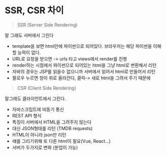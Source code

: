 # SSR, CSR 차이

> SSR (Server Side Rendering)

말 그래도 서버에서 그린다



- template을 보면 html안에 파이썬으로 되어있다. 브라우저는 해당 파이썬을 이해할 능력이 없다.
- URL로 요청을 받으면 -> urls 타고 views에서 render를 진행
- render하는 시점에서 파이썬으로 되어있는 html을 그냥 html로 변환해서 리턴
- 자바의 경우는 JSP를 읽을수 없으니까 서버에서 읽어서 html로 만들어서 리턴
- 팔로우 누르면 창이 위로 올라간다, 클릭-> 새로 html을 그려서 주기 때문에



> CSR (Client Side Rendering)

말그래도 클라이언트에서 그린다.

- 자바스크립트에 비동기 통신
- REST API 형식
- 특징이 서버에서 HTML을 그려주지 않는다
- 대신 JSON형태를 리턴 (TMDB requests)
- HTML이 아니라 json만 리턴
- 얘를 그리기위해 또 다른 html이 필요(Vue, React...)
- 서버가 두가지로 변화 (분업이 가능)